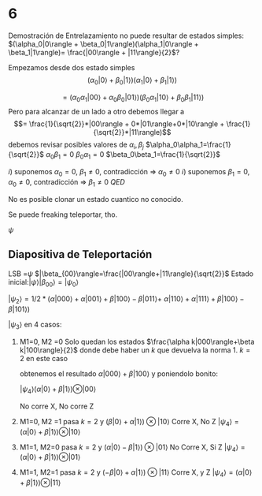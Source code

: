 # 6
Demostración de Entrelazamiento no puede resultar de estados simples:
$(\alpha_0|0\rangle + \beta_0|1\rangle)(\alpha_1|0\rangle + \beta_1|1\rangle)= \frac{|00\rangle + |11\rangle}{2}$?

Empezamos desde dos estado simples
$$(\alpha_0|0\rangle + \beta_0|1\rangle)(\alpha_1|0\rangle + \beta_1|1\rangle)$$

$$=(\alpha_0\alpha_1|00\rangle + \alpha_0\beta_0|01\rangle)(\beta_0\alpha_1|10\rangle + \beta_0\beta_1|11\rangle)$$
Pero para alcanzar de un lado a otro debemos llegar a
$$= \frac{1}{\sqrt{2}}*|00\rangle + 0*|01\rangle+0*|10\rangle + \frac{1}{\sqrt{2}}*|11\rangle)$$debemos revisar posibles valores de $\alpha_i,\beta_j$
$\alpha_0\alpha_1=\frac{1}{\sqrt{2}}$
$\alpha_0\beta_1=0$
$\beta_0\alpha_1=0$
$\beta_0\beta_1=\frac{1}{\sqrt{2}}$

$i)$ suponemos $\alpha_0=0$, $\beta_1\ne0$,
	contradicción => $\alpha_0\ne0$
$i)$ suponemos $\beta_1=0$, $\alpha_0\ne0$,
	contradicción => $\beta_1\ne0$
$QED$

No es posible clonar un estado cuantico no conocido.


Se puede freaking teleportar, tho.

$\psi$

## Diapositiva de Teleportación
LSB =$\psi$
$|\beta_{00}\rangle=\frac{|00\rangle+|11\rangle}{\sqrt{2}}$
Estado inicial:$|\psi\rangle|\beta_{00}\rangle=|\psi_0\rangle$

$|\psi_2\rangle=1/2*(\alpha|000\rangle + \alpha |001\rangle + \beta|100\rangle - \beta|011\rangle+$
$\alpha|110\rangle + \alpha|111\rangle+\beta|100\rangle - \beta|101\rangle)$

$|\psi_3\rangle$ en 4 casos:
1. M1=0, M2 =0
	Solo quedan los estados 
	$\frac{\alpha k|000\rangle+\beta k|100\rangle}{2}$ donde debe haber un $k$ que devuelva la norma 1. $k=2$ en este caso
	
	obtenemos el resultado $\alpha|000\rangle +\beta|100\rangle$
	y poniendolo bonito: 
	
	$|\psi_4\rangle(\alpha|0\rangle + \beta|1\rangle)\otimes |00\rangle$ 
	
	No corre X, No corre Z
2. M1=0, M2 =1
	 pasa $k=2$ y $(\beta|0\rangle + \alpha|1\rangle)\otimes |10\rangle$ 
	 Corre X, No Z
	 $|\psi_4\rangle=(\alpha|0\rangle + \beta|1\rangle)\otimes |10\rangle$ 

3. M1=1, M2=0
	pasa $k=2$ y $(\alpha|0\rangle - \beta|1\rangle)\otimes |01\rangle$ 
	 No Corre X, Si Z
	 $|\psi_4\rangle=(\alpha|0\rangle + \beta|1\rangle)\otimes |01\rangle$ 
	 
1. M1=1, M2=1
	pasa $k=2$ y $(- \beta|0\rangle +\alpha|1\rangle)\otimes |11\rangle$ 
	 Corre X, y Z
	 $|\psi_4\rangle=(\alpha|0\rangle + \beta|1\rangle)\otimes |11\rangle$ 



